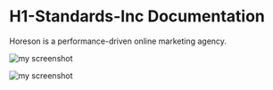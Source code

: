 # H1-Standards-Inc Documentation

Horeson is a performance-driven online marketing agency. 

![my screenshot](/images/Horiseon-1)

![my screenshot](/images/Horiseon-2)